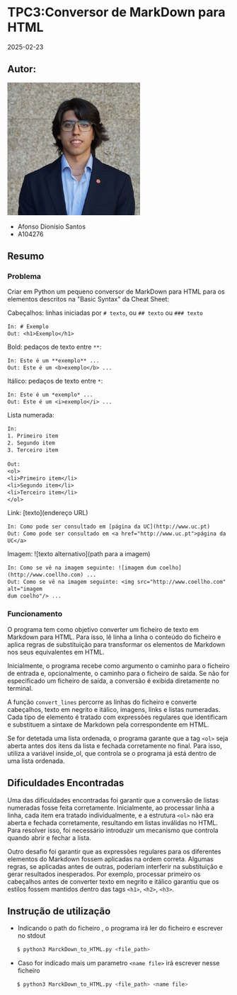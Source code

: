 # TPC3:Conversor de MarkDown para HTML

2025-02-23

## Autor:
![Afonso Dionísio ](../profile.jpg)  
- Afonso Dionísio Santos
- A104276

## Resumo
### Problema
Criar em Python um pequeno conversor de MarkDown para HTML para os elementos descritos na "Basic Syntax" da Cheat Sheet:


Cabeçalhos: linhas iniciadas por ```# texto```, ou ```## texto``` ou ```### texto```
```
In: # Exemplo
Out: <h1>Exemplo</h1>
```
Bold: pedaços de texto entre ```**```:
```
In: Este é um **exemplo** ...
Out: Este é um <b>exemplo</b> ...
```
Itálico: pedaços de texto entre ```*```:
```
In: Este é um *exemplo* ...
Out: Este é um <i>exemplo</i> ...
```

Lista numerada:
```
In:
1. Primeiro item
2. Segundo item
3. Terceiro item

Out:
<ol>
<li>Primeiro item</li>
<li>Segundo item</li>
<li>Terceiro item</li>
</ol>
```

Link: [texto](endereço URL)
```
In: Como pode ser consultado em [página da UC](http://www.uc.pt)
Out: Como pode ser consultado em <a href="http://www.uc.pt">página da UC</a>
```

Imagem: ![texto alternativo](path para a imagem)
```
In: Como se vê na imagem seguinte: ![imagem dum coelho](http://www.coellho.com) ...
Out: Como se vê na imagem seguinte: <img src="http://www.coellho.com" alt="imagem
dum coelho"/> ...
```


### Funcionamento

O programa tem como objetivo converter um ficheiro de texto em Markdown para HTML. Para isso, lê linha a linha o conteúdo do ficheiro e aplica regras de substituição para transformar os elementos de Markdown nos seus equivalentes em HTML.

Inicialmente, o programa recebe como argumento o caminho para o ficheiro de entrada e, opcionalmente, o caminho para o ficheiro de saída. Se não for especificado um ficheiro de saída, a conversão é exibida diretamente no terminal.

A função ```convert_lines``` percorre as linhas do ficheiro e converte cabeçalhos, texto em negrito e itálico, imagens, links e listas numeradas. Cada tipo de elemento é tratado com expressões regulares que identificam e substituem a sintaxe de Markdown pela correspondente em HTML.

Se for detetada uma lista ordenada, o programa garante que a tag ```<ol>``` seja aberta antes dos itens da lista e fechada corretamente no final. Para isso, utiliza a variável inside_ol, que controla se o programa já está dentro de uma lista ordenada.

## Dificuldades Encontradas
Uma das dificuldades encontradas foi garantir que a conversão de listas numeradas fosse feita corretamente. Inicialmente, ao processar linha a linha, cada item era tratado individualmente, e a estrutura ```<ol>``` não era aberta e fechada corretamente, resultando em listas inválidas no HTML. Para resolver isso, foi necessário introduzir um mecanismo que controla quando abrir e fechar a lista.

Outro desafio foi garantir que as expressões regulares para os diferentes elementos do Markdown fossem aplicadas na ordem correta. Algumas regras, se aplicadas antes de outras, poderiam interferir na substituição e gerar resultados inesperados. Por exemplo, processar primeiro os cabeçalhos antes de converter texto em negrito e itálico garantiu que os estilos fossem mantidos dentro das tags ```<h1>```, ```<h2>```, ```<h3>```.

## Instrução de utilização
- Indicando o path do ficheiro , o programa irá ler do ficheiro e escrever no stdout
 ```sh
    $ python3 MarckDown_to_HTML.py <file_path>
```

- Caso for indicado mais um parametro ```<name file>``` irá escrever nesse ficheiro
 ```sh
    $ python3 MarckDown_to_HTML.py <file_path> <name file>
```
